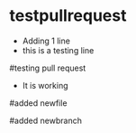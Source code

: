 # testpullrequest

* Adding 1 line
* this is a testing line

#testing pull request
* It is working

#added newfile

#added newbranch